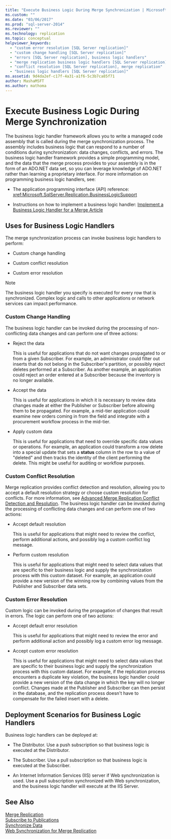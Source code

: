 ```yaml
---
title: "Execute Business Logic During Merge Synchronization | Microsoft Docs"
ms.custom: ""
ms.date: "03/06/2017"
ms.prod: "sql-server-2014"
ms.reviewer: ""
ms.technology: replication
ms.topic: conceptual
helpviewer_keywords: 
  - "custom error resolution [SQL Server replication]"
  - "custom change handling [SQL Server replication]"
  - "errors [SQL Server replication], business logic handlers"
  - "merge replication business logic handlers [SQL Server replication]"
  - "conflict resolution [SQL Server replication], merge replication"
  - "business logic handlers [SQL Server replication]"
ms.assetid: 9d4da2ef-c17f-4a31-a1f6-5c3b7ca85f71
author: MashaMSFT
ms.author: mathoma
---
```

# Execute Business Logic During Merge Synchronization
  The business logic handler framework allows you to write a managed code assembly that is called during the merge synchronization process. The assembly includes business logic that can respond to a number of conditions during synchronization: data changes, conflicts, and errors. The business logic handler framework provides a simple programming model, and the data that the merge process provides to your assembly is in the form of an ADO.NET data set, so you can leverage knowledge of ADO.NET rather than learning a proprietary interface. For more information on programming business logic handlers, see:  
  
-   The application programming interface (API) reference: <xref:Microsoft.SqlServer.Replication.BusinessLogicSupport>  
  
-   Instructions on how to implement a business logic handler: [Implement a Business Logic Handler for a Merge Article](../implement-a-business-logic-handler-for-a-merge-article.md)  
  
## Uses for Business Logic Handlers  
 The merge synchronization process can invoke business logic handlers to perform:  
  
-   Custom change handling  
  
-   Custom conflict resolution  
  
-   Custom error resolution  
  
> [!NOTE]  
>  The business logic handler you specify is executed for every row that is synchronized. Complex logic and calls to other applications or network services can impact performance.  
  
### Custom Change Handling  
 The business logic handler can be invoked during the processing of non-conflicting data changes and can perform one of three actions:  
  
-   Reject the data  
  
     This is useful for applications that do not want changes propagated to or from a given Subscriber. For example, an administrator could filter out inserts that do not belong in the Subscriber's partition, or possibly reject deletes performed at a Subscriber. As another example, an application could reject an order entered at a Subscriber because the inventory is no longer available.  
  
-   Accept the data  
  
     This is useful for applications in which it is necessary to review data changes made at either the Publisher or Subscriber before allowing them to be propagated. For example, a mid-tier application could examine new orders coming in from the field and integrate with a procurement workflow process in the mid-tier.  
  
-   Apply custom data  
  
     This is useful for applications that need to override specific data values or operations. For example, an application could transform a row delete into a special update that sets a **status** column in the row to a value of "deleted" and then tracks the identity of the client performing the delete. This might be useful for auditing or workflow purposes.  
  
### Custom Conflict Resolution  
 Merge replication provides conflict detection and resolution, allowing you to accept a default resolution strategy or choose custom resolution for conflicts. For more information, see [Advanced Merge Replication Conflict Detection and Resolution](advanced-merge-replication-conflict-detection-and-resolution.md). The business logic handler can be invoked during the processing of conflicting data changes and can perform one of two actions:  
  
-   Accept default resolution  
  
     This is useful for applications that might need to review the conflict, perform additional actions, and possibly log a custom conflict log message.  
  
-   Perform custom resolution  
  
     This is useful for applications that might need to select data values that are specific to their business logic and supply the synchronization process with this custom dataset. For example, an application could provide a new version of the winning row by combining values from the Publisher and Subscriber data sets.  
  
### Custom Error Resolution  
 Custom logic can be invoked during the propagation of changes that result in errors. The logic can perform one of two actions:  
  
-   Accept default error resolution  
  
     This is useful for applications that might need to review the error and perform additional action and possibly log a custom error log message.  
  
-   Accept custom error resolution  
  
     This is useful for applications that might need to select data values that are specific to their business logic and supply the synchronization process with this custom dataset. For example, if the replication process encounters a duplicate key violation, the business logic handler could provide a new version of the data change in which the key will no longer conflict. Changes made at the Publisher and Subscriber can then persist in the database, and the replication process doesn't have to compensate for the failed insert with a delete.  
  
## Deployment Scenarios for Business Logic Handlers  
 Business logic handlers can be deployed at:  
  
-   The Distributor. Use a push subscription so that business logic is executed at the Distributor.  
  
-   The Subscriber. Use a pull subscription so that business logic is executed at the Subscriber.  
  
-   An Internet Information Services (IIS) server if Web synchronization is used. Use a pull subscription synchronized with Web synchronization, and the business logic handler will execute at the IIS Server.  
  
## See Also  
 [Merge Replication](merge-replication.md)   
 [Subscribe to Publications](../subscribe-to-publications.md)   
 [Synchronize Data](../synchronize-data.md)   
 [Web Synchronization for Merge Replication](../web-synchronization-for-merge-replication.md)  
  
  
